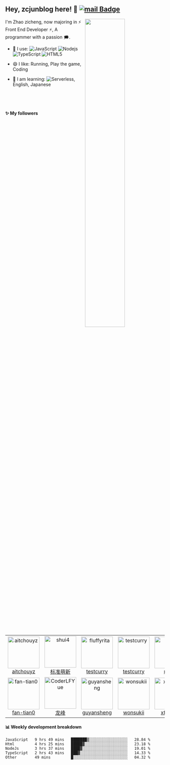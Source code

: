 ## Hey, zcjunblog here! :wave: [![mail Badge](https://img.shields.io/badge/-i@zcjun.com-c14438?style=plastic&logo=Mail.Ru&logoColor=white&link=mailto:i@zcjun.com)](mailto:gonorth@qq.com)

<img align="right" width="50%" src="https://github-readme-stats.vercel.app/api?username=zcjunblog&theme=dark&show_icons=true">

I'm Zhao zicheng, now majoring in ⚡ Front End Developer ⚡, A programmer with a passion 🗯️.

- 🚀 I use:
  ![JavaScript](https://img.shields.io/badge/-JavaScript-black?style=plastic&logo=javascript)
  ![Nodejs](https://img.shields.io/badge/-Node.js-8fcfd1?style=plastic&logo=Node.js)
  ![TypeScript](https://img.shields.io/badge/-TypeScript-white?style=plastic&logo=TypeScript)
  ![HTML5](https://img.shields.io/badge/-HTML5-yellow?style=plastic&logo=HTML5)
 
- 😄 I like:
  Running,
  Play the game,
  Coding

- 📖 I am learning:
  ![Serverless](https://img.shields.io/badge/-Serverless-pink?style=plastic&logo=Serverless),
  English,
  Japanese

&emsp;
---
#### :sparkles: My followers

<!--START_SECTION:top-followers-->
<table>
  <tr>
    <td align="center">
      <a href="https://github.com/aitchouyz">
        <img src="https://avatars.githubusercontent.com/u/5944171" width="100px;" alt="aitchouyz"/>
      </a>
      <br />
      <a href="https://github.com/aitchouyz">aitchouyz</a>
    </td>
    <td align="center">
      <a href="https://github.com/
               4">
        <img src="https://avatars2.githubusercontent.com/u/40482524" width="100px;" alt="shui4"/>
      </a>
      <br />
      <a href="https://github.com/shui4">标准萌新</a>
    </td>
    <td align="center">
      <a href="https://github.com/fluffyrita">
        <img src="https://avatars2.githubusercontent.com/u/59192498" width="100px;" alt="fluffyrita"/>
      </a>
      <br />
      <a href="https://github.com/fluffyrita">testcurry</a>
    </td>
    <td align="center">
      <a href="https://github.com/testcurry">
        <img src="https://avatars2.githubusercontent.com/u/56303991" width="100px;" alt="testcurry"/>
      </a>
      <br />
      <a href="https://github.com/testcurry">testcurry</a>
    </td>
    <td align="center">
      <a href="https://github.com/mozc">
        <img src="https://avatars2.githubusercontent.com/u/11436906" width="100px;" alt="mozc"/>
      </a>
      <br />
      <a href="https://github.com/mozc">mozc</a>
    </td>
    <td align="center">
      <a href="https://github.com/youchai1990">
        <img src="https://avatars2.githubusercontent.com/u/30426203" width="100px;" alt="youchai1990"/>
      </a>
      <br />
      <a href="https://github.com/youchai1990">youchai1990</a>
    </td>
    <td align="center">
      <a href="https://github.com/lxtx021">
        <img src="https://avatars2.githubusercontent.com/u/6000515" width="100px;" alt="	lxtx021"/>
      </a>
      <br />
      <a href="https://github.com/lxtx021">lxtx021</a>
    </td>
  </tr>
  <tr>
    <td align="center">
      <a href="https://github.com/jay-mars">
        <img src="https://avatars2.githubusercontent.com/u/62786120" width="100px;" alt="fan-tian0"/>
      </a>
      <br />
      <a href="https://github.com/fan-tian0">fan-tian0</a>
    </td>
    <td align="center">
      <a href="https://github.com/CoderLFYue">
        <img src="https://avatars2.githubusercontent.com/u/15118096" width="100px;" alt="CoderLFYue"/>
      </a>
      <br />
      <a href="https://github.com/CoderLFYue">龙峰</a>
    </td>
    <td align="center">
      <a href="https://github.com/guyansheng">
        <img src="https://avatars2.githubusercontent.com/u/58406224" width="100px;" alt="guyansheng"/>
      </a>
      <br />
      <a href="https://github.com/guyansheng">guyansheng</a>
    </td>
    <td align="center">
      <a href="https://github.com/wonsukii">
        <img src="https://avatars2.githubusercontent.com/u/43467884" width="100px;" alt="wonsukii"/>
      </a>
      <br />
      <a href="https://github.com/wonsukii">wonsukii</a>
    </td>
    <td align="center">
      <a href="https://github.com/LexsionLee">
        <img src="https://avatars2.githubusercontent.com/u/61049685" width="100px;" alt="xflyhigh"/>
      </a>
      <br />
      <a href="https://github.com/xflyhigh">xflyhigh</a>
    </td>
  </tr>
</table>
<!--END_SECTION:top-followers-->

#### :bar_chart: Weekly development breakdown

<!--START_SECTION:waka-->
```text
JavaScript   9 hrs 49 mins   ███████▒░░░░░░░░░░░░░░░░░   28.84 % 
Html         4 hrs 25 mins   █████▓░░░░░░░░░░░░░░░░░░░   23.18 % 
NodeJs       3 hrs 37 mins   ████▓░░░░░░░░░░░░░░░░░░░░   19.01 % 
TypeScript   2 hrs 43 mins   ███▓░░░░░░░░░░░░░░░░░░░░░   14.33 % 
Other        49 mins         █░░░░░░░░░░░░░░░░░░░░░░░░   04.32 % 
```
<!--END_SECTION:waka-->



